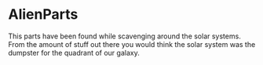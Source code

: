 # AlienParts

This parts have been found while scavenging around the solar systems. From the amount of stuff out there you would think the solar system was the dumpster for the quadrant of our galaxy.
